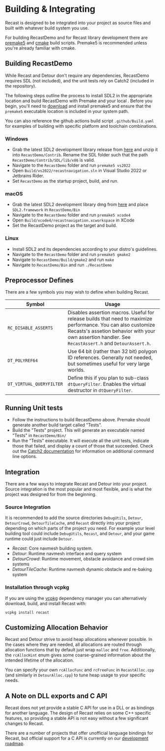 # Building & Integrating

Recast is designed to be integrated into your project as source files and built with whatever build system you use.

For building RecastDemo and for Recast library development there are [premake5](http://premake.github.io/) and [cmake](https://cmake.org/) build scripts.  Premake5 is recommended unless you're already familiar with cmake.

## Building RecastDemo

While Recast and Detour don't require any dependencies, RecastDemo requires SDL (not included), and the unit tests rely on Catch2 (included in the repository).

The following steps outline the process to install SDL2 in the appropriate location and build RecastDemo with Premake and your local .  Before you begin, you'll need to [download](https://github.com/premake/premake-core/releases) and install premake5 and ensure that the `premake5` executable location is included in your system path.

You can also reference the github actions build script `.github/Build.yaml` for examples of building with specific platform and toolchain combinations.

### Windows

- Grab the latest SDL2 development library release from [here](https://github.com/libsdl-org/SDL) and unzip it into `RecastDemo/Contrib`.  Rename the SDL folder such that the path `RecastDemo/Contrib/SDL/lib/x86` is valid.
- Navigate to the `RecastDemo` folder and run `premake5 vs2022`
- Open `Build/vs2022/recastnavigation.sln` in Visual Studio 2022 or Jetbrains Rider.
- Set `RecastDemo` as the startup project, build, and run.

### macOS

- Grab the latest SDL2 development library dmg from [here](https://github.com/libsdl-org/SDL) and place `SDL2.framework` in `RecastDemo/Bin`
- Navigate to the `RecastDemo` folder and run `premake5 xcode4`
- Open `Build/xcode4/recastnavigation.xcworkspace` in XCode
- Set the RecastDemo project as the target and build.

### Linux

- Install SDL2 and its dependencies according to your distro's guidelines.
- Navigate to the `RecastDemo` folder and run `premake5 gmake2`
- Navigate to `RecastDemo/Build/gmake2` and run `make`
- Navigate to `RecastDemo/Bin` and run `./RecastDemo`

## Preprocessor Defines

There are a few symbols you may wish to define when building Recast.

| Symbol                  | Usage                                                                                                                    |
|-------------------------|--------------------------------------------------------------------------------------------------------------------------|
| `RC_DISABLE_ASSERTS`    | Disables assertion macros. Useful for release builds that need to maximize performance. You can also customize Recasts's assetion behavior with your own assertion handler.  See `RecastAssert.h` and `DetourAssert.h`.
| `DT_POLYREF64`          | Use 64 bit (rather than 32 bit) polygon ID references. Generally not needed, but sometimes useful for very large worlds. |
| `DT_VIRTUAL_QUERYFILTER`| Define this if you plan to sub-class `dtQueryFilter`. Enables the virtual destructor in `dtQueryFilter`.                 |

## Running Unit tests

- Follow the instructions to build RecastDemo above.  Premake should generate another build target called "Tests".
- Build the "Tests" project.  This will generate an executable named "Tests" in `RecastDemo/Bin/`
- Run the "Tests" executable.  It will execute all the unit tests, indicate those that failed, and display a count of those that succeeded.  Check out the [Catch2 documentation](https://github.com/catchorg/Catch2/blob/devel/docs/command-line.md#top) for information on additional command line options.

## Integration

There are a few ways to integrate Recast and Detour into your project.  Source integration is the most popular and most flexible, and is what the project was designed for from the beginning.

### Source Integration

It is recommended to add the source directories `DebugUtils`, `Detour`, `DetourCrowd`, `DetourTileCache`, and `Recast` directly into your project depending on which parts of the project you need. For example your level building tool could include `DebugUtils`, `Recast`, and `Detour`, and your game runtime could just include `Detour`.

- *Recast*: Core navmesh building system.
- *Detour*: Runtime navmesh interface and query system
- *DetourCrowd*: Runtime movement, obstacle avoidance and crowd sim systems
- *DetourTileCache*: Runtime navmesh dynamic obstacle and re-baking system

### Installation through vcpkg

If you are using the [vcpkg](https://github.com/Microsoft/vcpkg/) dependency manager you can alternatively download, build, and install Recast with:

```
vcpkg install recast
```

## Customizing Allocation Behavior

Recast and Detour strive to avoid heap allocations whenever possible.  In the cases where they are needed, all allocations are routed through allocation functions that by default just wrap `malloc` and `free`.  Additionally, the `rcAllocHint` enum gives some coarse-grained information about the intended lifetime of the allocation.  

You can specify your own `rcAllocFunc` and `rcFreeFunc` in `RecastAlloc.cpp` (and similarly in `DetourAlloc.cpp`) to tune heap usage to your specific needs.

## A Note on DLL exports and C API

Recast does not yet provide a stable C API for use in a DLL or as bindings for another language.  The design of Recast relies on some C++ specific features, so providing a stable API is not easy without a few significant changes to Recast.  

There are a number of projects that offer unofficial language bindings for Recast, but official support for a C API is currently on our [development roadmap](Roadmap.md).